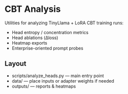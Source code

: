# CBT Analysis

Utilities for analyzing TinyLlama + LoRA CBT training runs:
- Head entropy / concentration metrics
- Head ablations (Δloss)
- Heatmap exports
- Enterprise-oriented prompt probes

## Layout
- scripts/analyze_heads.py — main entry point
- data/ — place inputs or adapter weights if needed
- outputs/ — reports & heatmaps
